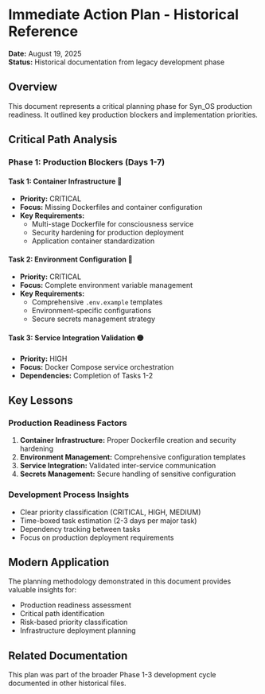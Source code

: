 # Immediate Action Plan - Historical Reference

**Date:** August 19, 2025  
**Status:** Historical documentation from legacy development phase

## Overview

This document represents a critical planning phase for Syn_OS production readiness. It outlined key production blockers and implementation priorities.

## Critical Path Analysis

### Phase 1: Production Blockers (Days 1-7)

#### Task 1: Container Infrastructure 🔴
- **Priority:** CRITICAL
- **Focus:** Missing Dockerfiles and container configuration
- **Key Requirements:**
  - Multi-stage Dockerfile for consciousness service
  - Security hardening for production deployment
  - Application container standardization

#### Task 2: Environment Configuration 🔴
- **Priority:** CRITICAL
- **Focus:** Complete environment variable management
- **Key Requirements:**
  - Comprehensive `.env.example` templates
  - Environment-specific configurations
  - Secure secrets management strategy

#### Task 3: Service Integration Validation 🟡
- **Priority:** HIGH
- **Focus:** Docker Compose service orchestration
- **Dependencies:** Completion of Tasks 1-2

## Key Lessons

### Production Readiness Factors
1. **Container Infrastructure:** Proper Dockerfile creation and security hardening
2. **Environment Management:** Comprehensive configuration templates
3. **Service Integration:** Validated inter-service communication
4. **Secrets Management:** Secure handling of sensitive configuration

### Development Process Insights
- Clear priority classification (CRITICAL, HIGH, MEDIUM)
- Time-boxed task estimation (2-3 days per major task)
- Dependency tracking between tasks
- Focus on production deployment requirements

## Modern Application

The planning methodology demonstrated in this document provides valuable insights for:
- Production readiness assessment
- Critical path identification  
- Risk-based priority classification
- Infrastructure deployment planning

## Related Documentation

This plan was part of the broader Phase 1-3 development cycle documented in other historical files.